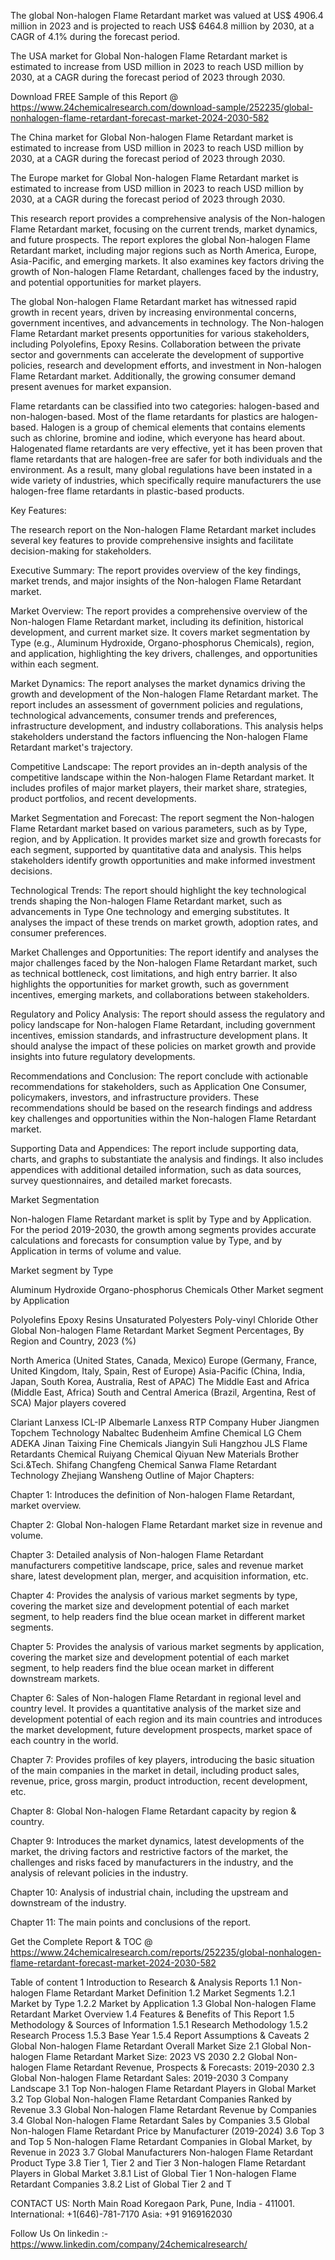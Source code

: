 The global Non-halogen Flame Retardant market was valued at US$ 4906.4 million in 2023 and is projected to reach US$ 6464.8 million by 2030, at a CAGR of 4.1% during the forecast period.

The USA market for Global Non-halogen Flame Retardant market is estimated to increase from USD million in 2023 to reach USD million by 2030, at a CAGR during the forecast period of 2023 through 2030.

Download FREE Sample of this Report @ https://www.24chemicalresearch.com/download-sample/252235/global-nonhalogen-flame-retardant-forecast-market-2024-2030-582

The China market for Global Non-halogen Flame Retardant market is estimated to increase from USD million in 2023 to reach USD million by 2030, at a CAGR during the forecast period of 2023 through 2030.

The Europe market for Global Non-halogen Flame Retardant market is estimated to increase from USD million in 2023 to reach USD million by 2030, at a CAGR during the forecast period of 2023 through 2030.

This research report provides a comprehensive analysis of the Non-halogen Flame Retardant market, focusing on the current trends, market dynamics, and future prospects. The report explores the global Non-halogen Flame Retardant market, including major regions such as North America, Europe, Asia-Pacific, and emerging markets. It also examines key factors driving the growth of Non-halogen Flame Retardant, challenges faced by the industry, and potential opportunities for market players.

The global Non-halogen Flame Retardant market has witnessed rapid growth in recent years, driven by increasing environmental concerns, government incentives, and advancements in technology. The Non-halogen Flame Retardant market presents opportunities for various stakeholders, including Polyolefins, Epoxy Resins. Collaboration between the private sector and governments can accelerate the development of supportive policies, research and development efforts, and investment in Non-halogen Flame Retardant market. Additionally, the growing consumer demand present avenues for market expansion.

Flame retardants can be classified into two categories: halogen-based and non-halogen-based. Most of the flame retardants for plastics are halogen-based. Halogen is a group of chemical elements that contains elements such as chlorine, bromine and iodine, which everyone has heard about. Halogenated flame retardants are very effective, yet it has been proven that flame retardants that are halogen-free are safer for both individuals and the environment. As a result, many global regulations have been instated in a wide variety of industries, which specifically require manufacturers the use halogen-free flame retardants in plastic-based products.

Key Features:

The research report on the Non-halogen Flame Retardant market includes several key features to provide comprehensive insights and facilitate decision-making for stakeholders.

Executive Summary: The report provides overview of the key findings, market trends, and major insights of the Non-halogen Flame Retardant market.

Market Overview: The report provides a comprehensive overview of the Non-halogen Flame Retardant market, including its definition, historical development, and current market size. It covers market segmentation by Type (e.g., Aluminum Hydroxide, Organo-phosphorus Chemicals), region, and application, highlighting the key drivers, challenges, and opportunities within each segment.

Market Dynamics: The report analyses the market dynamics driving the growth and development of the Non-halogen Flame Retardant market. The report includes an assessment of government policies and regulations, technological advancements, consumer trends and preferences, infrastructure development, and industry collaborations. This analysis helps stakeholders understand the factors influencing the Non-halogen Flame Retardant market's trajectory.

Competitive Landscape: The report provides an in-depth analysis of the competitive landscape within the Non-halogen Flame Retardant market. It includes profiles of major market players, their market share, strategies, product portfolios, and recent developments.

Market Segmentation and Forecast: The report segment the Non-halogen Flame Retardant market based on various parameters, such as by Type, region, and by Application. It provides market size and growth forecasts for each segment, supported by quantitative data and analysis. This helps stakeholders identify growth opportunities and make informed investment decisions.

Technological Trends: The report should highlight the key technological trends shaping the Non-halogen Flame Retardant market, such as advancements in Type One technology and emerging substitutes. It analyses the impact of these trends on market growth, adoption rates, and consumer preferences.

Market Challenges and Opportunities: The report identify and analyses the major challenges faced by the Non-halogen Flame Retardant market, such as technical bottleneck, cost limitations, and high entry barrier. It also highlights the opportunities for market growth, such as government incentives, emerging markets, and collaborations between stakeholders.

Regulatory and Policy Analysis: The report should assess the regulatory and policy landscape for Non-halogen Flame Retardant, including government incentives, emission standards, and infrastructure development plans. It should analyse the impact of these policies on market growth and provide insights into future regulatory developments.

Recommendations and Conclusion: The report conclude with actionable recommendations for stakeholders, such as Application One Consumer, policymakers, investors, and infrastructure providers. These recommendations should be based on the research findings and address key challenges and opportunities within the Non-halogen Flame Retardant market.

Supporting Data and Appendices: The report include supporting data, charts, and graphs to substantiate the analysis and findings. It also includes appendices with additional detailed information, such as data sources, survey questionnaires, and detailed market forecasts.

Market Segmentation

Non-halogen Flame Retardant market is split by Type and by Application. For the period 2019-2030, the growth among segments provides accurate calculations and forecasts for consumption value by Type, and by Application in terms of volume and value.

Market segment by Type

Aluminum Hydroxide
Organo-phosphorus Chemicals
Other
Market segment by Application

Polyolefins
Epoxy Resins
Unsaturated Polyesters
Poly-vinyl Chloride
Other
Global Non-halogen Flame Retardant Market Segment Percentages, By Region and Country, 2023 (%)

North America (United States, Canada, Mexico)
Europe (Germany, France, United Kingdom, Italy, Spain, Rest of Europe)
Asia-Pacific (China, India, Japan, South Korea, Australia, Rest of APAC)
The Middle East and Africa (Middle East, Africa)
South and Central America (Brazil, Argentina, Rest of SCA)
Major players covered

Clariant
Lanxess
ICL-IP
Albemarle
Lanxess
RTP Company
Huber
Jiangmen Topchem Technology
Nabaltec
Budenheim
Amfine Chemical
LG Chem
ADEKA
Jinan Taixing Fine Chemicals
Jiangyin Suli
Hangzhou JLS Flame Retardants Chemical
Ruiyang Chemical
Qiyuan New Materials
Brother Sci.&Tech.
Shifang Changfeng Chemical
Sanwa Flame Retardant Technology
Zhejiang Wansheng
Outline of Major Chapters:

Chapter 1: Introduces the definition of Non-halogen Flame Retardant, market overview.

Chapter 2: Global Non-halogen Flame Retardant market size in revenue and volume.

Chapter 3: Detailed analysis of Non-halogen Flame Retardant manufacturers competitive landscape, price, sales and revenue market share, latest development plan, merger, and acquisition information, etc.

Chapter 4: Provides the analysis of various market segments by type, covering the market size and development potential of each market segment, to help readers find the blue ocean market in different market segments.

Chapter 5: Provides the analysis of various market segments by application, covering the market size and development potential of each market segment, to help readers find the blue ocean market in different downstream markets.

Chapter 6: Sales of Non-halogen Flame Retardant in regional level and country level. It provides a quantitative analysis of the market size and development potential of each region and its main countries and introduces the market development, future development prospects, market space of each country in the world.

Chapter 7: Provides profiles of key players, introducing the basic situation of the main companies in the market in detail, including product sales, revenue, price, gross margin, product introduction, recent development, etc.

Chapter 8: Global Non-halogen Flame Retardant capacity by region & country.

Chapter 9: Introduces the market dynamics, latest developments of the market, the driving factors and restrictive factors of the market, the challenges and risks faced by manufacturers in the industry, and the analysis of relevant policies in the industry.

Chapter 10: Analysis of industrial chain, including the upstream and downstream of the industry.

Chapter 11: The main points and conclusions of the report.

Get the Complete Report & TOC @ https://www.24chemicalresearch.com/reports/252235/global-nonhalogen-flame-retardant-forecast-market-2024-2030-582

Table of content
1 Introduction to Research & Analysis Reports
1.1 Non-halogen Flame Retardant Market Definition
1.2 Market Segments
1.2.1 Market by Type
1.2.2 Market by Application
1.3 Global Non-halogen Flame Retardant Market Overview
1.4 Features & Benefits of This Report
1.5 Methodology & Sources of Information
1.5.1 Research Methodology
1.5.2 Research Process
1.5.3 Base Year
1.5.4 Report Assumptions & Caveats
2 Global Non-halogen Flame Retardant Overall Market Size
2.1 Global Non-halogen Flame Retardant Market Size: 2023 VS 2030
2.2 Global Non-halogen Flame Retardant Revenue, Prospects & Forecasts: 2019-2030
2.3 Global Non-halogen Flame Retardant Sales: 2019-2030
3 Company Landscape
3.1 Top Non-halogen Flame Retardant Players in Global Market
3.2 Top Global Non-halogen Flame Retardant Companies Ranked by Revenue
3.3 Global Non-halogen Flame Retardant Revenue by Companies
3.4 Global Non-halogen Flame Retardant Sales by Companies
3.5 Global Non-halogen Flame Retardant Price by Manufacturer (2019-2024)
3.6 Top 3 and Top 5 Non-halogen Flame Retardant Companies in Global Market, by Revenue in 2023
3.7 Global Manufacturers Non-halogen Flame Retardant Product Type
3.8 Tier 1, Tier 2 and Tier 3 Non-halogen Flame Retardant Players in Global Market
3.8.1 List of Global Tier 1 Non-halogen Flame Retardant Companies
3.8.2 List of Global Tier 2 and T

CONTACT US:
North Main Road Koregaon Park, Pune, India - 411001.
International: +1(646)-781-7170
Asia: +91 9169162030

Follow Us On linkedin :- https://www.linkedin.com/company/24chemicalresearch/
